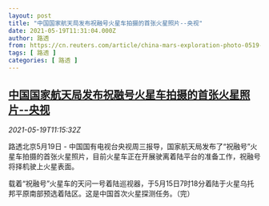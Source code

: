 ```yaml
---
layout: post
title: "中国国家航天局发布祝融号火星车拍摄的首张火星照片--央视"
date: 2021-05-19T11:31:04.000Z
author: 路透
from: https://cn.reuters.com/article/china-mars-exploration-photo-0519-idCNKCS2D018G
tags: [ 路透 ]
categories: [ 路透 ]
---
```

<!--1621423864000-->
[中国国家航天局发布祝融号火星车拍摄的首张火星照片--央视](https://cn.reuters.com/article/china-mars-exploration-photo-0519-idCNKCS2D018G)
------

<div>
<div><i>2021-05-19T11:15:32Z</i></div><p>路透北京5月19日 - 中国国有电视台央视周三报导，国家航天局发布了“祝融号”火星车拍摄的首张火星照片，目前火星车正在开展驶离着陆平台的准备工作，祝融号将择机驶上火星表面。</p><p>载着“祝融号”火星车的天问一号着陆巡视器，于5月15日7时18分着陆于火星乌托邦平原南部预选着陆区。这是中国首次火星探测任务。（完）</p>
</div>
